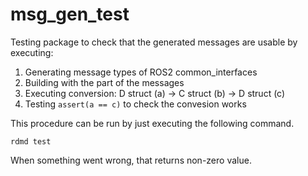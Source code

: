 # msg_gen_test

Testing package to check that the generated messages are usable by executing:

1. Generating message types of ROS2 common_interfaces
2. Building with the part of the messages
3. Executing conversion: D struct (a) -> C struct (b) -> D struct (c)
4. Testing `assert(a == c)` to check the convesion works

This procedure can be run by just executing the following command.

```shell
rdmd test
```

When something went wrong, that returns non-zero value.
